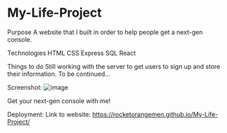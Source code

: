 # My-Life-Project

Purpose
A website that I built in order to help people get a next-gen console.

Technologies
HTML
CSS
Express
SQL
React

Things to do
Still working with the server to get users to sign up and store their information.
To be continued...

Screenshot:
![image](https://user-images.githubusercontent.com/74105226/142867254-9b590624-605b-4c14-b9b8-ee2aca303667.png)



Get your next-gen console with me!

Deployment:
Link to website: https://rocketorangemen.github.io/My-Life-Project/
<!-- work in progress -->
